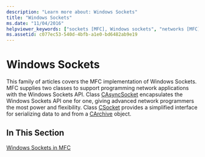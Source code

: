 ```yaml
---
description: "Learn more about: Windows Sockets"
title: "Windows Sockets"
ms.date: "11/04/2016"
helpviewer_keywords: ["sockets [MFC], Windows sockets", "networks [MFC], Windows Sockets", "programming [MFC], network", "sockets [MFC]", "Windows Sockets [MFC]"]
ms.assetid: c077ec53-540d-4bfb-a1e0-bd6482ab9e19
---
```

# Windows Sockets

This family of articles covers the MFC implementation of Windows Sockets. MFC supplies two classes to support programming network applications with the Windows Sockets API. Class [CAsyncSocket](../mfc/reference/casyncsocket-class.md) encapsulates the Windows Sockets API one for one, giving advanced network programmers the most power and flexibility. Class [CSocket](../mfc/reference/csocket-class.md) provides a simplified interface for serializing data to and from a [CArchive](../mfc/reference/carchive-class.md) object.

## In This Section

[Windows Sockets in MFC](../mfc/windows-sockets-in-mfc.md)
